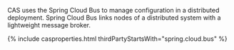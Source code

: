 CAS uses the Spring Cloud Bus to manage configuration in a distributed deployment. Spring Cloud Bus links nodes of a
distributed system with a lightweight message broker.
  
{% include casproperties.html thirdPartyStartsWith="spring.cloud.bus" %}

